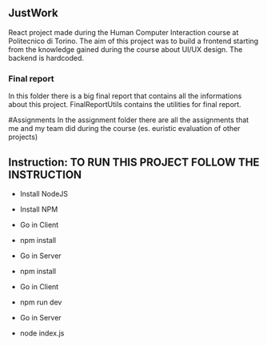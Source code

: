 ## JustWork
React project made during the Human Computer Interaction course at Politecnico di Torino. The aim of this project was to build a frontend starting from the knowledge gained during the course about UI/UX design. The backend is hardcoded.

### Final report
In this folder there is a big final report that contains all the informations about this project.
FinalReportUtils contains the utilities for final report.

#Assignments
In the assignment folder there are all the assignments that me and my team did during the course (es. euristic evaluation of other projects)

## Instruction: TO RUN THIS PROJECT FOLLOW THE INSTRUCTION
- Install NodeJS
- Install NPM

- Go in Client
- npm install
- Go in Server
- npm install

- Go in Client 
- npm run dev
- Go in Server
- node index.js
